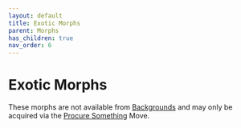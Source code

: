 ```yaml
---
layout: default
title: Exotic Morphs
parent: Morphs
has_children: true
nav_order: 6
---
```


# Exotic Morphs

These morphs are not available from [Backgrounds](/content/charcter-creation/backgrounds) and may only be acquired via the [Procure Something](/content/moves/basic-moves.html#procure-something) Move.
